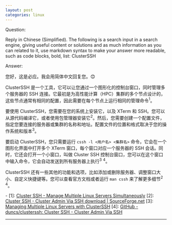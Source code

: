 ```yaml
---
layout: post
categories: linux
---
```

Question:

Reply in Chinese (Simplified).
The following is a search input in a search engine, giving useful content or solutions and as much information as you can related to it, use markdown syntax to make your answer more readable, such as code blocks, bold, list:
ClusterSSH

Answer:

您好，这是必应。我会用简体中文回复您。😊

ClusterSSH 是一个工具，它可以让您通过一个图形化的控制台窗口，同时管理多个服务器的 SSH 连接。它最初是为高性能计算（HPC）集群的多个节点设计的，这些节点通常有相同的配置，因此需要在每个节点上运行相同的管理命令<sup>1</sup>。

要使用 ClusterSSH，您需要在您的系统上安装它，以及 XTerm 和 SSH。您可以从源代码编译它，或者使用包管理器安装它<sup>2</sup>。然后，您需要创建一个配置文件，指定您要连接的服务器或集群的名称和地址。配置文件的位置和格式取决于您的操作系统和版本<sup>3</sup>。

要启动 ClusterSSH，您只需要运行 `cssh -l <用户名> <集群名>` 命令，它会在一个图形化界面中打开多个 XTerm 窗口，每个窗口对应一个服务器的 SSH 会话。同时，它还会打开一个小窗口，叫做 Cluster SSH 控制台窗口，您可以在这个窗口中输入命令，它会自动发送到所有服务器上执行<sup>3</sup> <sup>4</sup>。

ClusterSSH 还有一些其他的功能和选项，比如添加或删除服务器、调整窗口大小、自定义快捷键等。您可以查看官方文档或者运行 `man cssh` 来了解更多细节<sup>2</sup> <sup>4</sup>。

\-
\[1]: [Cluster SSH - Manage Multiple Linux Servers Simultaneously](https://www.putorius.net/cluster-ssh.html)
\[2]: [Cluster SSH - Cluster Admin Via SSH download | SourceForge.net](https://sourceforge.net/projects/clusterssh/)
\[3]: [Managing Multiple Linux Servers with ClusterSSH](https://www.linux.com/training-tutorials/managing-multiple-linux-servers-clusterssh/)
\[4]: [GitHub - duncs/clusterssh: Cluster SSH - Cluster Admin Via SSH](https://github.com/duncs/clusterssh)

<hr/>

